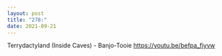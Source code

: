 ```yaml
---
layout: post
title: "278:"
date: 2021-09-21
---
```


Terrydactyland (Inside Caves) - Banjo-Tooie
https://youtu.be/befpa_fiyvw
